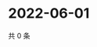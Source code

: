 # 2022-06-01

共 0 条

<!-- BEGIN WEIBO -->
<!-- 最后更新时间 Wed Jun 01 2022 22:23:06 GMT+0800 (China Standard Time) -->

<!-- END WEIBO -->
